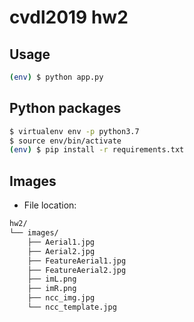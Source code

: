 # cvdl2019 hw2

## Usage

```bash
(env) $ python app.py
```

## Python packages

```bash
$ virtualenv env -p python3.7
$ source env/bin/activate
(env) $ pip install -r requirements.txt
```

## Images

+ File location:

```bash
hw2/
└── images/
    ├── Aerial1.jpg
    ├── Aerial2.jpg
    ├── FeatureAerial1.jpg
    ├── FeatureAerial2.jpg
    ├── imL.png
    ├── imR.png
    ├── ncc_img.jpg
    └── ncc_template.jpg
```